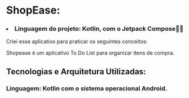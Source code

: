 # ShopEase:
<p> 
  
### <li> Linguagem do projeto: Kotlin, com o Jetpack Compose🚀🚀 </li>

Criei esse aplicativo para praticar os seguintes conceitos:

Shopease é um aplicativo To Do List para organizar itens de compra.

## Tecnologias e Arquitetura Utilizadas:

### Linguagem: Kotlin com o sistema operacional Android.
